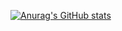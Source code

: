 [![Anurag's GitHub stats](https://github-readme-stats.vercel.app/api?username=sarmatdzar)](https://github.com/anuraghazra/github-readme-stats)
